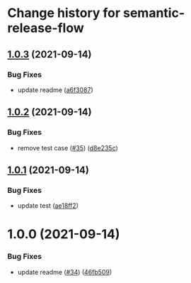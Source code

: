 # Change history for semantic-release-flow

## [1.0.3](https://github.com/ssergiyenko/semantic-release-flow/compare/v1.0.2...v1.0.3) (2021-09-14)


### Bug Fixes

* update readme ([a6f3087](https://github.com/ssergiyenko/semantic-release-flow/commit/a6f3087491fa065d12b3ceb0afd31470be48b40e))

## [1.0.2](https://github.com/ssergiyenko/semantic-release-flow/compare/v1.0.1...v1.0.2) (2021-09-14)


### Bug Fixes

* remove test case ([#35](https://github.com/ssergiyenko/semantic-release-flow/issues/35)) ([d8e235c](https://github.com/ssergiyenko/semantic-release-flow/commit/d8e235cda9bd1a9feb25d6d21c7c22d4a7740069))

## [1.0.1](https://github.com/ssergiyenko/semantic-release-flow/compare/v1.0.0...v1.0.1) (2021-09-14)


### Bug Fixes

* update test ([ae18ff2](https://github.com/ssergiyenko/semantic-release-flow/commit/ae18ff286b712b52be47f5f3bbd947da578e7369))

# 1.0.0 (2021-09-14)


### Bug Fixes

* update readme ([#34](https://github.com/ssergiyenko/semantic-release-flow/issues/34)) ([46fb509](https://github.com/ssergiyenko/semantic-release-flow/commit/46fb5090618b2f01f1600d16b5e8fc58b86b5e79))
